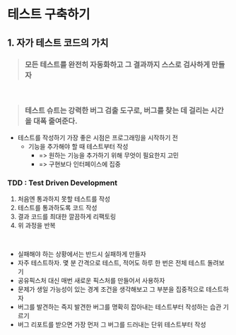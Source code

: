 # 테스트 구축하기

## 1. 자가 테스트 코드의 가치

> ### 모든 테스트를 완전히 자동화하고 그 결과까지 스스로 검사하게 만들자

<br/>

> ### 테스트 슈트는 강력한 버그 검출 도구로, 버그를 찾는 데 걸리는 시간을 대폭 줄여준다.

- 테스트를 작성하기 가장 좋은 시점은 프로그래밍을 시작하기 전
  - 기능을 추가해야 할 때 테스트부터 작성
    - => 원하는 기능을 추가하기 위해 무엇이 필요한지 고민
    - => 구현보다 인터페이스에 집중

### TDD : Test Driven Development

1. 처음엔 통과하지 못할 테스트를 작성
2. 테스트를 통과하도록 코드 작성
3. 결과 코드를 최대한 깔끔하게 리팩토링
4. 위 과정을 반복

<br/>

- 실패해야 하는 상황에서는 반드시 실패하게 만들자
- 자주 테스트하자. 몇 분 간격으로 테스트, 적어도 하루 한 번은 전체 테스트 돌려보기
- 공유픽스처 대신 매번 새로운 픽스처를 만들어서 사용하자
- 문제가 생일 가능성이 있는 경계 조건을 생각해보고 그 부분을 집중적으로 테스트하자
- 버그를 발견하는 즉지 발견한 버그를 명확히 잡아내는 테스트부터 작성하는 습관 기르기
- 버그 리포트를 받으면 가장 먼저 그 버그를 드러내는 단위 테스트부터 작성

